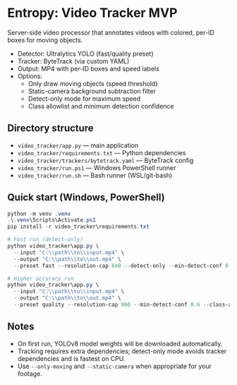 # Entropy: Video Tracker MVP

Server-side video processor that annotates videos with colored, per-ID boxes for moving objects.

- Detector: Ultralytics YOLO (fast/quality preset)
- Tracker: ByteTrack (via custom YAML)
- Output: MP4 with per-ID boxes and speed labels
- Options:
  - Only draw moving objects (speed threshold)
  - Static-camera background subtraction filter
  - Detect-only mode for maximum speed
  - Class allowlist and minimum detection confidence

## Directory structure
- `video_tracker/app.py` — main application
- `video_tracker/requirements.txt` — Python dependencies
- `video_tracker/trackers/bytetrack.yaml` — ByteTrack config
- `video_tracker/run.ps1` — Windows PowerShell runner
- `video_tracker/run.sh` — Bash runner (WSL/git-bash)

## Quick start (Windows, PowerShell)
```powershell
python -m venv .venv
.\.venv\Scripts\Activate.ps1
pip install -r video_tracker\requirements.txt

# Fast run (detect-only)
python video_tracker\app.py \ 
  --input "C:\\path\\to\\input.mp4" \ 
  --output "C:\\path\\to\\out.mp4" \ 
  --preset fast --resolution-cap 640 --detect-only --min-detect-conf 0.6 --class-allowlist horse

# Higher accuracy run
python video_tracker\app.py \ 
  --input "C:\\path\\to\\input.mp4" \ 
  --output "C:\\path\\to\\out.mp4" \ 
  --preset quality --resolution-cap 960 --min-detect-conf 0.6 --class-allowlist horse
```

## Notes
- On first run, YOLOv8 model weights will be downloaded automatically.
- Tracking requires extra dependencies; detect-only mode avoids tracker dependencies and is fastest on CPU.
- Use `--only-moving` and `--static-camera` when appropriate for your footage.
